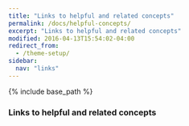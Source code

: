 ```yaml
---
title: "Links to helpful and related concepts"
permalink: /docs/helpful-concepts/
excerpt: "Links to helpful and related concepts"
modified: 2016-04-13T15:54:02-04:00
redirect_from:
  - /theme-setup/
sidebar:
  nav: "links"
---
```


{% include base_path %}

### Links to helpful and related concepts
